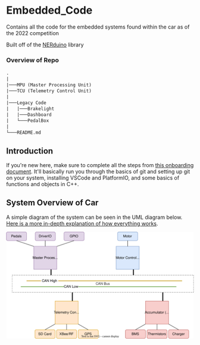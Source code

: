 # Embedded_Code
Contains all the code for the embedded systems found within the car as of the 2022 competition

Built off of the [NERduino](https://github.com/Northeastern-Electric-Racing/NERduino) library

### Overview of Repo
```
.
|
|───MPU (Master Processing Unit)
|───TCU (Telemetry Control Unit)
|
|───Legacy Code
|   |───Brakelight
|   |───Dashboard
|   └───PedalBox
|
└───README.md
```

## Introduction
If you're new here, make sure to complete all the steps from [this onboarding document](https://github.com/Northeastern-Electric-Racing/Embedded_Code/blob/ndepatie-dev/docs/onboarding.md). It'll basically run you through the basics of git and setting up git on your system, installing VSCode and PlatformIO, and some basics of functions and objects in C++.


## System Overview of Car
A simple diagram of the system can be seen in the UML diagram below. [Here is a more in-depth explanation of how everything works](https://github.com/Northeastern-Electric-Racing/Embedded_Code/blob/ndepatie-dev/docs/carchitecture.md).

![Testpic](https://github.com/Northeastern-Electric-Racing/Embedded_Code/blob/ndepatie-dev/docs/system.drawio.svg)
